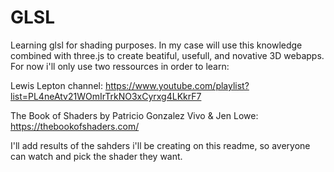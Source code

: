 # GLSL

Learning glsl for shading purposes. In my case will use this knowledge combined with three.js to create beatiful, usefull, and novative 3D webapps.
For now i'll only use two ressources in order to learn:

Lewis Lepton channel: https://www.youtube.com/playlist?list=PL4neAtv21WOmIrTrkNO3xCyrxg4LKkrF7

The Book of Shaders by Patricio Gonzalez Vivo & Jen Lowe: https://thebookofshaders.com/


I'll add results of the sahders i'll be creating on this readme, so averyone can watch and pick the shader they want.
